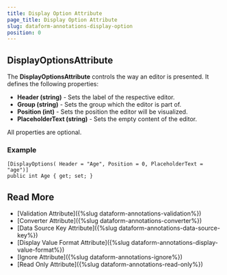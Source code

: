 ```yaml
---
title: Display Option Attribute
page_title: Display Option Attribute
slug: dataform-annotations-display-option
position: 0
---
```


## DisplayOptionsAttribute

The **DisplayOptionsAttribute** controls the way an editor is presented. It defines the following properties:

- **Header (string)** - Sets the label of the respective editor.
- **Group (string)** - Sets the group which the editor is part of.
- **Position (int)** - Sets the position the editor will be visualized.
- **PlaceholderText (string)** - Sets the empty content of the editor.

All properties are optional.

### Example

	[DisplayOptions( Header = "Age", Position = 0, PlaceholderText = "age")]
	public int Age { get; set; }
	

## Read More
- [Validation Attribute]({%slug dataform-annotations-validation%})
- [Converter Attribute]({%slug dataform-annotations-converter%})
- [Data Source Key Attribute]({%slug dataform-annotations-data-source-key%})
- [Display Value Format Attribute]({%slug dataform-annotations-display-value-format%})
- [Ignore Attribute]({%slug dataform-annotations-ignore%})
- [Read Only Attribute]({%slug dataform-annotations-read-only%})
